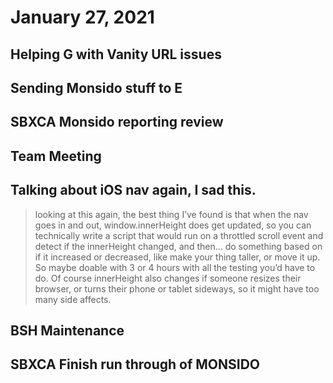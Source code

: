 # January 27, 2021

## Helping G with Vanity URL issues

## Sending Monsido stuff to E

## SBXCA Monsido reporting review

## Team Meeting

## Talking about iOS nav again, I sad this.
> looking at this again, the best thing I’ve found is that when the nav goes in and out, window.innerHeight does get updated, so you can technically write a script that would run on a throttled scroll event and detect if the innerHeight changed, and then… do something based on if it increased or decreased, like make your thing taller, or move it up. So maybe doable with 3 or 4 hours with all the testing you’d have to do. Of course innerHeight also changes if someone resizes their browser, or turns their phone or tablet sideways, so it might have too many side affects.

## BSH Maintenance

## SBXCA Finish run through of MONSIDO
